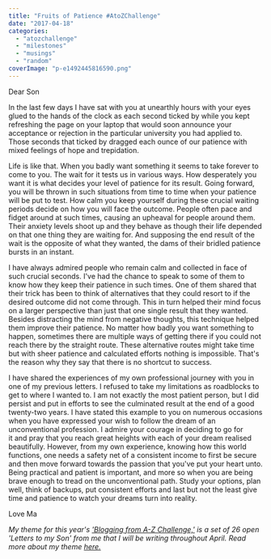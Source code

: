 ```yaml
---
title: "Fruits of Patience #AtoZChallenge"
date: "2017-04-18"
categories: 
  - "atozchallenge"
  - "milestones"
  - "musings"
  - "random"
coverImage: "p-e1492445816590.png"
---
```


Dear Son

In the last few days I have sat with you at unearthly hours with your eyes glued to the hands of the clock as each second ticked by while you kept refreshing the page on your laptop that would soon announce your acceptance or rejection in the particular university you had applied to. Those seconds that ticked by dragged each ounce of our patience with mixed feelings of hope and trepidation.

Life is like that. When you badly want something it seems to take forever to come to you. The wait for it tests us in various ways. How desperately you want it is what decides your level of patience for its result. Going forward, you will be thrown in such situations from time to time when your patience will be put to test. How calm you keep yourself during these crucial waiting periods decide on how you will face the outcome. People often pace and fidget around at such times, causing an upheaval for people around them. Their anxiety levels shoot up and they behave as though their life depended on that one thing they are waiting for. And supposing the end result of the wait is the opposite of what they wanted, the dams of their bridled patience bursts in an instant.

I have always admired people who remain calm and collected in face of such crucial seconds. I've had the chance to speak to some of them to know how they keep their patience in such times. One of them shared that their trick has been to think of alternatives that they could resort to if the desired outcome did not come through. This in turn helped their mind focus on a larger perspective than just that one single result that they wanted. Besides distracting the mind from negative thoughts, this technique helped them improve their patience. No matter how badly you want something to happen, sometimes there are multiple ways of getting there if you could not reach there by the straight route. These alternative routes might take time but with sheer patience and calculated efforts nothing is impossible. That's the reason why they say that there is no shortcut to success.

I have shared the experiences of my own professional journey with you in one of my previous letters. I refused to take my limitations as roadblocks to get to where I wanted to. I am not exactly the most patient person, but I did persist and put in efforts to see the culminated result at the end of a good twenty-two years. I have stated this example to you on numerous occasions when you have expressed your wish to follow the dream of an unconventional profession. I admire your courage in deciding to go for it and pray that you reach great heights with each of your dream realised beautifully. However, from my own experience, knowing how this world functions, one needs a safety net of a consistent income to first be secure and then move forward towards the passion that you've put your heart unto. Being practical and patient is important, and more so when you are being brave enough to tread on the unconventional path. Study your options, plan well, think of backups, put consistent efforts and last but not the least give time and patience to watch your dreams turn into reality.

Love Ma

_My theme for this year's ['Blogging from A-Z Challenge,'](http://www.a-to-zchallenge.com/) is a set of 26 open 'Letters to my Son' from me that I will be writing throughout April. Read more about my theme [here.](http://ifsbutsandsetcs.com/2017/03/theme-reveal-atozchallenge-2017-letters-to-my-son/)_
